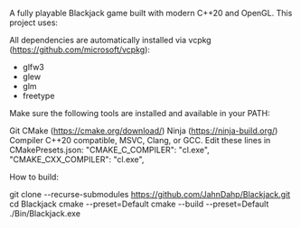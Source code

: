 A fully playable Blackjack game built with modern C++20 and OpenGL. This project uses:

All dependencies are automatically installed via vcpkg (https://github.com/microsoft/vcpkg):

- glfw3
- glew
- glm
- freetype

Make sure the following tools are installed and available in your PATH:

Git
CMake (https://cmake.org/download/)
Ninja (https://ninja-build.org/)
Compiler C++20 compatible, MSVC, Clang, or GCC. Edit these lines in CMakePresets.json:
  "CMAKE_C_COMPILER": "cl.exe",
  "CMAKE_CXX_COMPILER": "cl.exe",

How to build:

git clone --recurse-submodules https://github.com/JahnDahp/Blackjack.git
cd Blackjack
cmake --preset=Default
cmake --build --preset=Default
./Bin/Blackjack.exe
